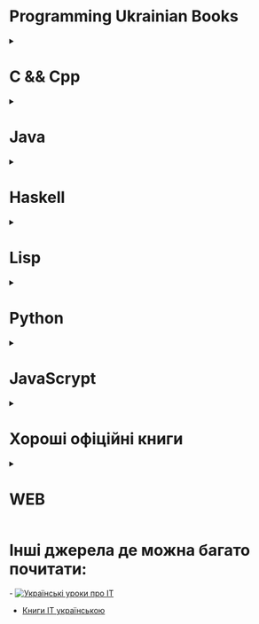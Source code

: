 # Programming Ukrainian Books

<details>
  <summary><h1>C && Cpp</h1></summary>

  <details>
    <summary>
    <h3>C Cpp Теорія та практика</h3>
      </summary>
    
  <div>
    <img src="./books/C/1.png" alt="Fotografia książki">
  </div>

  <div align="right">
    <a href="./books/C/C_Cpp_Teoriia_ta_praktyka.pdf">PDF</a>
    <a href="https://www.google.com/url?sa=i&rct=j&q=&esrc=s&source=web&cd=&ved=0CAIQw7AJahcKEwiQ2r3un6f_AhUAAAAAHQAAAAAQBg&url=https%3A%2F%2Fchtyvo.org.ua%2Fauthors%2FVoitenko_Volodymyr%2FC_Cpp_Teoriia_ta_praktyka.pdf&psig=AOvVaw3iUHBQAlwOpH59Wu8EdSbI&ust=1685884660633649">Source</a>
  </div>
       
</details>

<details>
    <summary>
    <h3>Alhorytmizatsiia_ta_prohramuvannia_protsedur_obrobky_informatsii_S</h3>
      </summary>
    
  <div>
    <img src="./books/C/2.png" alt="Fotografia książki">
  </div>

  <div align="right">
    <a href="./books/C/Alhorytmizatsiia_ta_prohramuvannia_protsedur_obrobky_informatsii_S.pdf">DJVU</a>
    <a href="https://chtyvo.org.ua/authors/Schedrina_Olena/Alhorytmizatsiia_ta_prohramuvannia_protsedur_obrobky_informatsii_S/">Source</a>
  </div>
       
</details>
</details>


<details>
  <summary><h1>Java</h1></summary>
	<details>
	<summary><h3>Java Kid</h3></summary>
		<div>
    		 <img src="./books/Java/1.png" alt="Fotografia książki">
  		</div>
  		<div align="right">
    		 <a href="./books/Java/JavaKid_ua">PDF</a>
    		 <a href="http://myflex.org/books/java4kids/java4kids.htm">Source</a>
  		</div>
</details>
	
<details>
	<summary><h3>Програмування в Java</h3></summary>
		<div>
    		 <img src="./books/Java/2.png" alt="Fotografia książki">
  		</div>
  		<div align="right">
    		 <a href="./books/Java/JAVA_programming_Gorban.pdf">PDF</a>
    		 <a href="https://ukrtechlibrary.wordpress.com/2012/02/24/%d0%b3%d0%be%d1%80%d0%b1%d0%b0%d0%bd%d1%8c-%d0%b0-%d0%b3-%d0%bf%d1%80%d0%be%d0%b3%d1%80%d0%b0%d0%bc%d1%83%d0%b2%d0%b0%d0%bd%d0%bd%d1%8f-%d0%b2-java-2008-pdf/">Source</a>
  		</div>
</details>

<details>
	<summary><h3>Освоюємо_Java</h3></summary>
		<div>
    		 <img src="./books/Java/3.png" alt="Fotografia książki">
  		</div>
  		<div align="right">
    		 <a href="./books/Java/Освоюємо_Java.pdf">PDF</a>
    		 <a href="https://uk.wikibooks.org/wiki/%D0%9E%D1%81%D0%B2%D0%BE%D1%8E%D1%94%D0%BC%D0%BE_Java">Source</a>
  		</div>

</details>

</details>

<details>
  <summary><h1>Haskell</h1></summary>

  <details>
    <summary>
    <h3>Вивчить собі Хаскела на велике щастя!</h3>
      </summary>
    
  <div>
    <img src="./books/Haskell/1.png" alt="Fotografia książki">
  </div>

  <div align="right">
    <a href="./books/Haskell/luahfgg.pdf">PDF</a>
    <a href="https://haskell.trygub.com/">Source</a>
  </div>
       
</details>
</details>

<details>
  <summary><h1>Lisp</h1></summary>

<details>
    <summary>
    <h3>Мова функціонального програмування Лiсп</h3>
      </summary>
    
  <div>
    <img src="./books/Lisp/1.png" alt="Fotografia książki">
  </div>

  <div align="right">
    <a href="./books/Lisp">PDF</a>
    <a href="http://www.unicyb.kiev.ua/Library/Lisp/LISP.HTM">Source</a>
  </div>
       
</details>

<details>
    <summary>
    <h3>Common_Lisp</h3>
      </summary>
    
  <div>
    <img src="./books/Lisp/Another/2.png" alt="Fotografia książki">
  </div>

  <div align="right">
    <a href="./books/Lisp/Another/Common_Lisp.pdf">PDF</a>
    <a href="https://uk.wikibooks.org/wiki/Common_Lisp">Source</a>
  </div>
       
</details>

</details>

<details>
  <summary><h1>Python</h1></summary>

  <details>
    <summary>
    <h3>Підручник_мови_Python</h3>
      </summary>
    
  <div>
    <img src="./books/Python/1.png" alt="Fotografia książki">
  </div>

  <div align="right">
    <a href="./books/Python/Підручник_мови_Python.pdf">PDF</a>
    <a href="https://uk.wikibooks.org/wiki/%D0%9F%D1%96%D0%B4%D1%80%D1%83%D1%87%D0%BD%D0%B8%D0%BA_%D0%BC%D0%BE%D0%B2%D0%B8_Python">Source</a>
  </div>
       
</details>

<details>
    <summary>
    <h3>Пориньте_у_Python_3</h3>
      </summary>
    
  <div>
    <img src="./books/Python/2.png" alt="Fotografia książki">
  </div>

  <div align="right">
    <a href="./books/Python/Пориньте_у_Python_3.pdf">PDF</a>
    <a href="https://uk.wikibooks.org/wiki/%D0%9F%D0%BE%D1%80%D0%B8%D0%BD%D1%8C%D1%82%D0%B5_%D1%83_Python_3">Source</a>
  </div>
       
</details>

</details>

<details>
  <summary><h1>JavaScrypt</h1></summary>

  <details>
    <summary>
    <h3>Рoзуміння ECMAScript 6</h3>
      </summary>
    
  <div>
    <img src="./books/JS/1.png" alt="Fotografia książki">
  </div>

  <div align="right">
    <a href="./books/JS/Рoзуміння ECMAScript 6">PDF</a>
    <a href="https://understandinges6.denysdovhan.com/#">Source</a>
  </div>
       
</details>

<details>
    <summary>
    <h3>Розплутаний ClojureScript</h3>
      </summary>
    
  <div>
    <img src="./books/JS/2.png" alt="Fotografia książki">
  </div>

  <div align="right">
    <a href="./books/JS/ClojureScript">PDF</a>
    <a href="https://lambdabooks.github.io/clojurescript-unraveled/#">Source</a>
  </div>
       
</details>

</details>


<details>
  <summary><h1>Хороші офіційні книги</h1></summary>

<details>
    <summary>
    <h3>Томас Г. Кормен. Алгоритми доступно.</h3>
      </summary>
    
  <div>
    <img src="./books/GB/1.png" alt="Fotografia książki">
  </div>

  <div align="right">
    <a href="https://kis.prom.ua/p1532783546-tomas-kormen-algoritmi.html">Source</a>
    <a href="https://www.google.com/search?client=firefox-b-d&q=%D0%A2%D0%BE%D0%BC%D0%B0%D1%81+%D0%93.+%D0%9A%D0%BE%D1%80%D0%BC%D0%B5%D0%BD.+%D0%90%D0%BB%D0%B3%D0%BE%D1%80%D0%B8%D1%82%D0%BC%D0%B8+%D0%B4%D0%BE%D1%81%D1%82%D1%83%D0%BF%D0%BD%D0%BE.">Mirror</a>
  </div>
       
</details>

<details>
    <summary>
    <h3>Томас Г.Кормен, Чарлз Е.Лейзерсон, Роналд Л.Рівест, Кліфорд Стайн. Вступ до алгоритмів</h3>
      </summary>
    
  <div>
    <img src="./books/GB/2.png" alt="Fotografia książki">
  </div>

  <div align="right">
    <a href="https://kis.prom.ua/p1039323974-tomas-gkormen-charlz.html">Source</a>
    <a href="https://www.google.com/search?client=firefox-b-d&q=%D0%A2%D0%BE%D0%BC%D0%B0%D1%81+%D0%93.%D0%9A%D0%BE%D1%80%D0%BC%D0%B5%D0%BD%2C+%D0%A7%D0%B0%D1%80%D0%BB%D0%B7+%D0%95.%D0%9B%D0%B5%D0%B9%D0%B7%D0%B5%D1%80%D1%81%D0%BE%D0%BD%2C+%D0%A0%D0%BE%D0%BD%D0%B0%D0%BB%D0%B4+%D0%9B.%D0%A0%D1%96%D0%B2%D0%B5%D1%81%D1%82%2C+%D0%9A%D0%BB%D1%96%D1%84%D0%BE%D1%80%D0%B4+%D0%A1%D1%82%D0%B0%D0%B9%D0%BD.+%D0%92%D1%81%D1%82%D1%83%D0%BF+%D0%B4%D0%BE+%D0%B0%D0%BB%D0%B3%D0%BE%D1%80%D0%B8%D1%82%D0%BC%D1%96%D0%B2">Mirror</a>
  </div>
       
</details>

<details>
    <summary>
    <h3>Як пасти котів Дж. Генк Рейнвотер</h3>
      </summary>
    
  <div>
    <img src="./books/GB/3.png" alt="Fotografia książki">
  </div>

  <div align="right">
    <a href="https://fabulabook.com/info-yak-pasty-kotiv-15130">Source</a>
    <a href="https://www.google.com/search?client=firefox-b-d&q=%D0%AF%D0%BA+%D0%BF%D0%B0%D1%81%D1%82%D0%B8+%D0%BA%D0%BE%D1%82%D1%96%D0%B2+%D0%94%D0%B6.+%D0%93%D0%B5%D0%BD%D0%BA+%D0%A0%D0%B5%D0%B9%D0%BD%D0%B2%D0%BE%D1%82%D0%B5%D1%80">Mirror</a>
  </div>
       
</details>

</details>

<details>
  <summary><h1>WEB</h1></summary>

<details>
    <summary>
    <h3>Web-програмування та web-дизайнТехнологія XML</h3>
      </summary>
    
  <div>
    <img src="./books/WEB/1.png" alt="Fotografia książki">
  </div>

  <div align="right">
    <a href="./books/WEB/Procenko111.doc">Source</a>
    <a href="https://ukrtechlibrary.wordpress.com/2011/11/12/web-%d0%bf%d1%80%d0%be%d0%b3%d1%80%d0%b0%d0%bc%d1%83%d0%b2%d0%b0%d0%bd%d0%bd%d1%8f-%d1%82%d0%b0-web-%d0%b4%d0%b8%d0%b7%d0%b0%d0%b9%d0%bd-%d1%82%d0%b5%d1%85%d0%bd%d0%be%d0%bb%d0%be%d0%b3%d1%96%d1%8f-x/">Source</a>
  </div>
       
</details>
</details>


<h1>Інші джерела де можна багато почитати:</h1>
- <a href="http://programming.in.ua/"  target="_blank"> <img src="http://programming.in.ua/images/stories/baner.gif" border="0" alt="Українські уроки про ІТ" title="Українські уроки про ІТ" /> </a>

- [Книги ІТ українською](https://ukrtechlibrary.wordpress.com/category/%d0%bf%d1%80%d0%be%d0%b3%d1%80%d0%b0%d0%bc%d1%83%d0%b2%d0%b0%d0%bd%d0%bd%d1%8f/)
